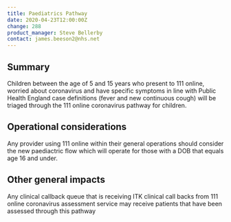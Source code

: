 ```yaml
---
title: Paediatrics Pathway
date: 2020-04-23T12:00:00Z
change: 288
product_manager: Steve Bellerby
contact: james.beeson2@nhs.net
---
```


## Summary

Children between the age of 5 and 15 years who present to 111 online, worried about coronavirus and have specific symptoms in line with Public Health England case definitions (fever and new continuous cough) will be triaged through the 111 online coronavirus pathway for children.

## Operational considerations

Any provider using 111 online within their general operations should consider the new paediactric flow which will operate for those with a DOB that equals age 16 and under.

## Other general impacts

Any clinical callback queue that is receiving ITK clinical call backs from 111 online coronavirus assessment service may receive patients that have been assessed through this pathway
